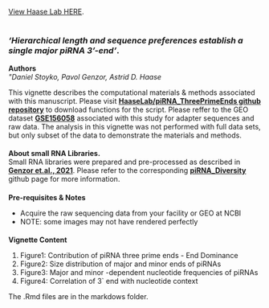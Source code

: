 [View Haase Lab HERE](https://www.niddk.nih.gov/research-funding/at-niddk/labs-branches/laboratory-cell-molecular-biology/rna-biology-section). 



#
### __*‘Hierarchical length and sequence preferences establish a single major piRNA 3’-end’*__. 

__Authors__  
*"Daniel Stoyko, Pavol Genzor, Astrid D. Haase*  

This vignette describes the computational materials & methods associated with this manuscript. Please visit [**HaaseLab/piRNA_ThreePrimeEnds github repository**](https://github.com/HaaseLab/piRNA_ThreePrimeEnds) to download functions for the script. Please reffer to the GEO dataset [**GSE156058**](https://www.ncbi.nlm.nih.gov/geo/query/acc.cgi?acc=GSE156058) associated with this study for adapter sequences and raw data. The analysis in this vignette was not performed with full data sets, but only subset of the data to demonstrate the materials and methods.

####
__About small RNA Libraries.__  
Small RNA libraries were prepared and pre-processed as described in [**Genzor et.al., 2021**](https://genome.cshlp.org/content/31/11/2058.short). Please refer to the corresponding [**piRNA_Diversity**](https://github.com/HaaseLab/piRNA_Diversity/) github page for more information. 

####
__Pre-requisites & Notes__  
  * Acquire the raw sequencing data from your facility or GEO at NCBI
  * NOTE: some images may not have rendered perfectly

####
__Vignette Content__  

  1. Figure1: Contribution of piRNA three prime ends - End Dominance
  2. Figure2: Size distribution of major and minor ends of piRNAs
  3. Figure3: Major and minor -dependent nucleotide frequencies of piRNAs
  4. Figure4: Correlation of 3` end with nucleotide context

The .Rmd files are in the markdows folder. 
